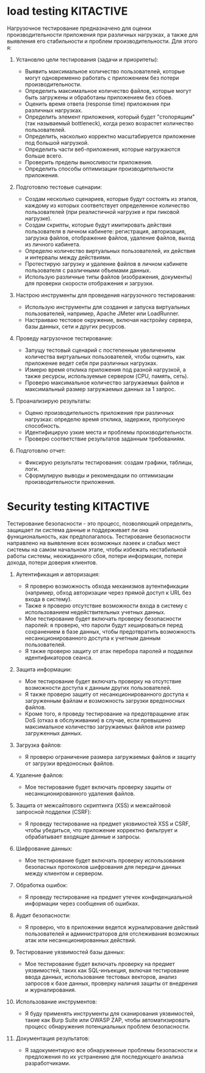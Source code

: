 # load testing KITACTIVE

Нагрузочное тестирование предназначено для оценки производительности приложения при различных нагрузках, а также для выявления его стабильности и проблем производительности. Для этого я:

1. Установлю цели тестирования (задачи и приоритеты):
   - Выявить максимальное количество пользователей, которые могут одновременно работать с приложением без потери производительности.
   - Определить максимальное количество файлов, которые могут быть загружены и обработаны приложением без сбоев.
   - Оценить время ответа (response time) приложения при различных нагрузках.
   - Определить элемент приложения, который будет "стопорящим" (так называемый bottleneck), когда резко возрастет количество пользователей.
   - Определить, насколько корректно масштабируется приложение под большой нагрузкой.
   - Определить части веб-приложения, которые нагружаются больше всего.
   - Проверить пределы выносливости приложения.
   - Определить способы оптимизации производительности приложения.

2. Подготовлю тестовые сценарии:
   - Создам несколько сценариев, которые будут состоять из этапов, каждому из которых соответствует определенное количество пользователей (при реалистичной нагрузке и при пиковой нагрузке).
   - Создам скрипты, которые будут имитировать действия пользователя в личном кабинете: регистрация, авторизация, загрузка файлов, отображение файлов, удаление файлов, выход из личного кабинета.
   - Определю количество виртуальных пользователей, их действия и интервалы между действиями.
   - Протестирую загрузку и удаление файлов в личном кабинете пользователя с различными объемами данных.
   - Использую различные типы файлов (изображения, документы) для проверки скорости отображения и загрузки.

3. Настрою инструменты для проведения нагрузочного тестирования:
   - Использую инструменты для создания и запуска виртуальных пользователей, например, Apache JMeter или LoadRunner.
   - Настраиваю тестовое окружение, включая настройку сервера, базы данных, сети и других ресурсов.

4. Проведу нагрузочное тестирование:
   - Запущу тестовый сценарий с постепенным увеличением количества виртуальных пользователей, чтобы оценить, как приложение ведет себя при различных нагрузках.
   - Измерю время отклика приложения под разной нагрузкой, а также ресурсы, используемые сервером (CPU, память, сеть).
   - Проверю максимальное количество загружаемых файлов и максимальный размер загружаемых данных за 1 запрос.

5. Проанализирую результаты:
   - Оценю производительность приложения при различных нагрузках: определю время отклика, задержки, пропускную способность.
   - Идентифицирую узкие места и проблемы производительности.
   - Проверю соответствие результатов заданным требованиям.

6. Подготовлю отчет:
   - Фиксирую результаты тестирования: создам графики, таблицы, логи.
   - Сформулирую выводы и рекомендации по оптимизации производительности приложения.

# Security testing KITACTIVE

Тестирование безопасности - это процесс, позволяющий определить, защищает ли система данные и поддерживает ли она функциональность, как предполагалось. Тестирование безопасности направлено на выявление всех возможных лазеек и слабых мест системы на самом начальном этапе, чтобы избежать нестабильной работы системы, неожиданного сбоя, потери информации, потери дохода, потери доверия клиентов.

1. Аутентификация и авторизация:
   - Я проверю возможность обхода механизмов аутентификации (например, обход авторизации через прямой доступ к URL без входа в систему).
   - Также я проверю отсутствие возможности входа в систему с использованием недействительных учетных данных.
   - Мое тестирование будет включать проверку безопасности паролей: я проверю, что пароли будут хешироваться перед сохранением в базе данных, чтобы предотвратить возможность несанкционированного доступа к учетным данным пользователей.
   - Я также проверю защиту от атак перебора паролей и подделки идентификаторов сеанса.

2. Защита информации:
   - Мое тестирование будет включать проверку на отсутствие возможности доступа к данным других пользователей.
   - Я также проверю защиту от несанкционированного доступа к загруженным файлам и возможность загрузки вредоносных файлов.
   - Кроме того, я проведу тестирование на предотвращение атак DoS (отказ в обслуживании) в случае, если превышено максимальное количество загружаемых файлов или размер загруженных данных.

3. Загрузка файлов:
   - Я проверю ограничение размера загружаемых файлов и защиту от загрузки вредоносных файлов.

4. Удаление файлов:
   - Мое тестирование будет включать проверку защиты от несанкционированного удаления файлов.

5. Защита от межсайтового скриптинга (XSS) и межсайтовой запросной подделки (CSRF):
   - Я проведу тестирование на предмет уязвимостей XSS и CSRF, чтобы убедиться, что приложение корректно фильтрует и обрабатывает входящие данные и запросы.

6. Шифрование данных:
   - Мое тестирование будет включать проверку использования безопасных протоколов шифрования для передачи данных между клиентом и сервером.

7. Обработка ошибок:
   - Я проведу тестирование на предмет утечек конфиденциальной информации через сообщения об ошибках.

8. Аудит безопасности:
   - Я проверю, что в приложении ведется журналирование действий пользователей и администраторов для отслеживания возможных атак или несанкционированных действий.

9. Тестирование уязвимостей базы данных:
   - Мое тестирование будет включать проверку на предмет уязвимостей, таких как SQL-инъекция, включая тестирование ввода данных, использование тестовых векторов, анализ запросов к базе данных, проверку наличия защиты от внедрения и журналирования.

10. Использование инструментов:
    - Я буду применять инструменты для сканирования уязвимостей, такие как Burp Suite или OWASP ZAP, чтобы автоматизировать процесс обнаружения потенциальных проблем безопасности.

11. Документация результатов:
    - Я задокументирую все обнаруженные проблемы безопасности и предложения по их устранению для последующего анализа разработчиками.